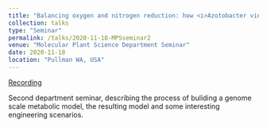 ```yaml
---
title: "Balancing oxygen and nitrogen reduction: how <i>Azotobacter vinelandii</i> fixes nitrogen under high aeration conditions "
collection: talks
type: "Seminar"
permalink: /talks/2020-11-18-MPSseminar2
venue: "Molecular Plant Science Department Seminar"
date: 2020-11-18
location: "Pullman WA, USA"
---
```


[Recording](https://wsu.zoom.us/rec/share/ROkYu1Tl3L9I3RyYFLifjPaAiR6e2Gi2ef-d21Qzvq6OoE_C_3vIrmqliv76-NBB.m7hPuApBf02LMenQ?startTime=1605730259000)

Second department seminar, describing the process of buliding a genome scale metabolic model, the resulting model and some interesting engineering scenarios.